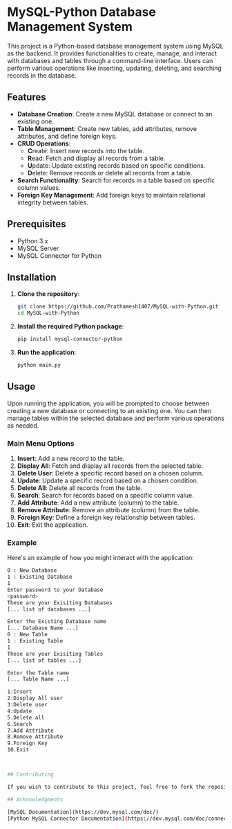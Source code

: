 # MySQL-Python Database Management System

This project is a Python-based database management system using MySQL as the backend. It provides functionalities to create, manage, and interact with databases and tables through a command-line interface. Users can perform various operations like inserting, updating, deleting, and searching records in the database.

## Features

- **Database Creation**: Create a new MySQL database or connect to an existing one.
- **Table Management**: Create new tables, add attributes, remove attributes, and define foreign keys.
- **CRUD Operations**: 
  - **C**reate: Insert new records into the table.
  - **R**ead: Fetch and display all records from a table.
  - **U**pdate: Update existing records based on specific conditions.
  - **D**elete: Remove records or delete all records from a table.
- **Search Functionality**: Search for records in a table based on specific column values.
- **Foreign Key Management**: Add foreign keys to maintain relational integrity between tables.

## Prerequisites

- Python 3.x
- MySQL Server
- MySQL Connector for Python

## Installation

1. **Clone the repository**:
    ```bash
    git clone https://github.com/Prathamesh1407/MySQL-with-Python.git
    cd MySQL-with-Python
    ```

2. **Install the required Python package**:
    ```bash
    pip install mysql-connector-python
    ```

3. **Run the application**:
    ```bash
    python main.py
    ```

## Usage

Upon running the application, you will be prompted to choose between creating a new database or connecting to an existing one. You can then manage tables within the selected database and perform various operations as needed.

### Main Menu Options

1. **Insert**: Add a new record to the table.
2. **Display All**: Fetch and display all records from the selected table.
3. **Delete User**: Delete a specific record based on a chosen column.
4. **Update**: Update a specific record based on a chosen condition.
5. **Delete All**: Delete all records from the table.
6. **Search**: Search for records based on a specific column value.
7. **Add Attribute**: Add a new attribute (column) to the table.
8. **Remove Attribute**: Remove an attribute (column) from the table.
9. **Foreign Key**: Define a foreign key relationship between tables.
10. **Exit**: Exit the application.

### Example

Here's an example of how you might interact with the application:

```bash
0 : New Database 
1 : Existing Database 
1
Enter password to your Database 
<password>
These are your Exisiting Databases
[... list of databases ...]

Enter the Existing Database name 
[... Database Name ...]
0 : New Table 
1 : Existing Table 
1
These are your Exisiting Tables
[... list of tables ...]

Enter the Table name 
[... Table Name ...]

1:Insert
2:Display All user
3:Delete user
4:Update
5.Delete all
6.Search
7.Add Attribute
8.Remove Attribute
9.Foreign Key
10.Exit



## Contributing

If you wish to contribute to this project, feel free to fork the repository, make your changes, and submit a pull request. Please ensure that your code adheres to the existing style and structure of the project.

## Acknowledgments

[MySQL Documentation](https://dev.mysql.com/doc/)
[Python MySQL Connector Documentation](https://dev.mysql.com/doc/connector-python/en/)
